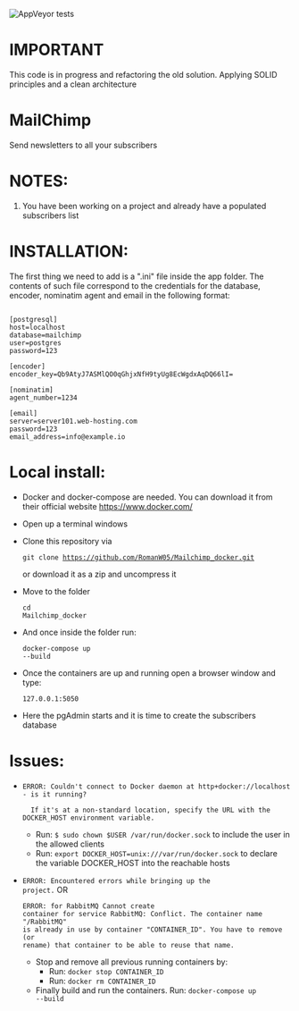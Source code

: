 ![AppVeyor tests](https://img.shields.io/appveyor/tests/romanw05/Mailchimp_docker)
# IMPORTANT
This code is in progress and refactoring the old solution. Applying SOLID principles and a clean architecture

# MailChimp
Send newsletters to all your subscribers


# NOTES:
  1. You have been working on a project and already have a populated subscribers list
  
  
# INSTALLATION:
The first thing we need to add is a ".ini" file inside the app folder. The contents of such file correspond to the credentials for the database, encoder, nominatim agent and email in the following format:
<pre><code>
[postgresql]
host=localhost
database=mailchimp
user=postgres
password=123

[encoder]
encoder_key=Qb9AtyJ7ASMlQO0qGhjxNfH9tyUg8EcWgdxAqDQ66lI=

[nominatim]
agent_number=1234

[email]
server=server101.web-hosting.com
password=123
email_address=info@example.io
</pre></code>

  
  # Local install:
  - Docker and docker-compose are needed. You can download it from their official website https://www.docker.com/
  - Open up a terminal windows
  - Clone this repository via <pre><code>git clone https://github.com/RomanW05/Mailchimp_docker.git</pre></code> or download it as a zip and uncompress it
  - Move to the folder <pre><code>cd Mailchimp_docker</pre></code>
  - And once inside the folder run: <pre><code>docker-compose up --build</pre></code>
  
  - Once the containers are up and running open a browser window and type: <pre><code>127.0.0.1:5050</pre></code>
  - Here the pgAdmin starts and it is time to create the subscribers database

  # Issues:
  - <pre><code>ERROR: Couldn't connect to Docker daemon at http+docker://localhost - is it running?
    
      If it's at a non-standard location, specify the URL with the DOCKER_HOST environment variable.</pre></code>
    - Run: <code>$ sudo chown $USER /var/run/docker.sock</code> to include the user in the allowed clients
    - Run: <code>export DOCKER_HOST=unix:///var/run/docker.sock</code> to declare the variable DOCKER_HOST into the reachable hosts
  
  - <code>ERROR: Encountered errors while bringing up the project.</code> OR <pre><code>ERROR: for RabbitMQ  Cannot create container for service RabbitMQ: Conflict. The container name "/RabbitMQ" is already in use by container "CONTAINER_ID". You have to remove (or rename) that container to be able to reuse that name.</code></pre>
    - Stop and remove all previous running containers by:
      - Run: <code>docker stop CONTAINER_ID</code>
      - Run: <code>docker rm CONTAINER_ID</code>
    - Finally build and run the containers. Run: <code>docker-compose up --build</code>
